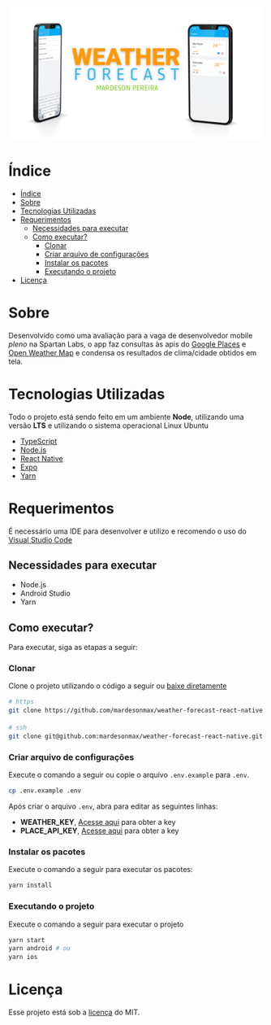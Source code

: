 <div align="center">
  <img alt="cover" title="Weather Forecast" src="./.github/cover.png" />
</div>

# Índice

- [Índice](#índice)
- [Sobre](#sobre)
- [Tecnologias Utilizadas](#tecnologias-utilizadas)
- [Requerimentos](#requerimentos)
  - [Necessidades para executar](#necessidades-para-executar)
  - [Como executar?](#como-executar)
    - [Clonar](#clonar)
    - [Criar arquivo de configurações](#criar-arquivo-de-configurações)
    - [Instalar os pacotes](#instalar-os-pacotes)
    - [Executando o projeto](#executando-o-projeto)
- [Licença](#licença)

# Sobre

Desenvolvido como uma avaliação para a vaga de desenvolvedor mobile _pleno_ na Spartan Labs, o app faz consultas às apis do [Google Places](https://developers.google.com/maps/documentation/places/web-service/overview) e [Open Weather Map](https://openweathermap.org/api) e condensa os resultados de clima/cidade obtidos em tela.

# Tecnologias Utilizadas

Todo o projeto está sendo feito em um ambiente **Node**, utilizando uma versão **LTS** e utilizando o sistema operacional Linux Ubuntu

- [TypeScript](https://www.typescriptlang.org/)
- [Node.js](https://nodejs.org/)
- [React Native](https://reactnative.dev/)
- [Expo](https://docs.expo.dev/)
- [Yarn](https://yarnpkg.com/)

# Requerimentos

 É necessário uma IDE para desenvolver e utilizo e recomendo o uso do [Visual Studio Code](https://code.visualstudio.com/)

## Necessidades para executar

- Node.js
- Android Studio
- Yarn

## Como executar?

Para executar, siga as etapas a seguir:

### Clonar

Clone o projeto utilizando o código a seguir ou [baixe diretamente](https://github.com/mardesonmax/weather-forecast-react-native/archive/refs/heads/main.zip)

```sh
# https
git clone https://github.com/mardesonmax/weather-forecast-react-native

# ssh
git clone git@github.com:mardesonmax/weather-forecast-react-native.git
```

### Criar arquivo de configurações

Execute o comando a seguir ou copie o arquivo `.env.example` para `.env`.

```sh
cp .env.example .env
```

Após criar o arquivo `.env`, abra para editar as seguintes linhas:

- **WEATHER_KEY**, [Acesse aqui](https://openweathermap.org/api) para obter a key
- **PLACE_API_KEY**, [Acesse aqui](https://console.cloud.google.com/projectselector2/google/maps-apis/credentials) para obter a key

### Instalar os pacotes

Execute o comando a seguir para executar os pacotes:

```sh
yarn install
```

### Executando o projeto

Execute o comando a seguir para executar o projeto

```sh
yarn start
yarn android # ou
yarn ios
```

# Licença

Esse projeto está sob a [licença](./license.md) do MIT.
